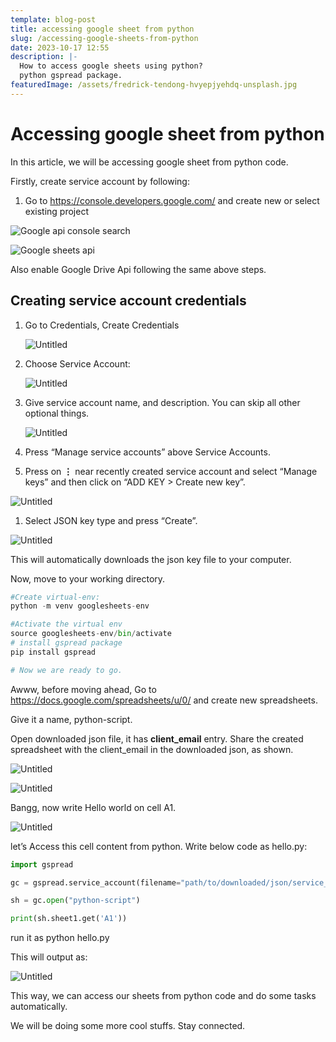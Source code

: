 ```yaml
---
template: blog-post
title: accessing google sheet from python
slug: /accessing-google-sheets-from-python
date: 2023-10-17 12:55
description: |-
  How to access google sheets using python? 
  python gspread package.
featuredImage: /assets/fredrick-tendong-hvyepjyehdq-unsplash.jpg
---
```

# Accessing google sheet from python

In this article, we will be accessing google sheet from python code.

Firstly, create service account by following:

1. Go to <https://console.developers.google.com/> and create new or select existing project

![Google api console search](/assets/untitled.png)

![Google sheets api](/assets/untitled-1.png)

Also enable Google Drive Api following the same above steps.

## Creating service account credentials

1. Go to Credentials, Create Credentials

   ![Untitled](/assets/untitled-5.png)
2. Choose Service Account:

   ![Untitled](/assets/untitled-3.png)
3. Give service account name, and description. You can skip all other optional things.

   ![Untitled](/assets/untitled-4.png)
4. Press “Manage service accounts” above Service Accounts.
5. Press on **⋮** near recently created service account and select “Manage keys” and then click on “ADD KEY > Create new key”.

![Untitled](/assets/untitled-5.png)

1. Select JSON key type and press “Create”.

![Untitled](/assets/untitled-6.png)

This will automatically downloads the json key file to your computer.

Now, move to your working directory.

```python
#Create virtual-env:
python -m venv googlesheets-env

#Activate the virtual env
source googlesheets-env/bin/activate
# install gspread package
pip install gspread

# Now we are ready to go.
```

Awww, before moving ahead, Go to <https://docs.google.com/spreadsheets/u/0/> and create new spreadsheets.

Give it a name, python-script.

Open downloaded json file, it has **client_email** entry. Share the created spreadsheet with the client_email in the downloaded json, as shown.

![Untitled](/assets/untitled-7.png)

![Untitled](/assets/untitled-8.png)

Bangg, now write Hello world on cell A1.

![Untitled](/assets/untitled-9.png)

let’s Access this cell content from python. Write below code as hello.py:

```python
import gspread

gc = gspread.service_account(filename="path/to/downloaded/json/service_account.json")

sh = gc.open("python-script")

print(sh.sheet1.get('A1'))
```

run it as python hello.py

This will output as:

![Untitled](/assets/untitled-10.png)



This way, we can access our sheets from python code and do some tasks automatically.



We will be doing some more cool stuffs. Stay connected.